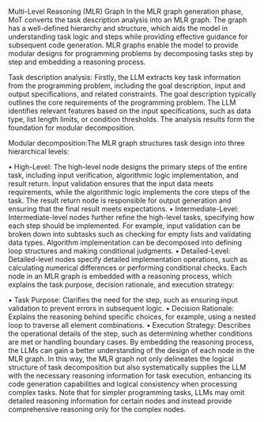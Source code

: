 Multi-Level Reasoning (MLR) Graph
In the MLR graph generation phase, MoT converts the task description analysis into an MLR graph. The graph has a well-defined hierarchy and structure, which aids the model in understanding task logic and steps while providing effective guidance for subsequent code generation. MLR graphs enable the model to provide modular designs for programming problems by decomposing tasks step by step and embedding a reasoning process.

Task description analysis: Firstly, the LLM extracts key task information from the programming problem, including the goal description, input and output specifications, and related constraints. The goal description typically outlines the core requirements of the programming problem. The LLM identifies relevant features based on the input specifications, such as data type, list length limits, or condition thresholds. The analysis results form the foundation for modular decomposition.

Modular decomposition:The MLR graph structures task design into three hierarchical levels:

• High-Level: The high-level node designs the primary steps of the entire task, including input verification, algorithmic logic implementation, and result return. Input validation ensures that the input data meets requirements, while the algorithmic logic implements the core steps of the task. The result return node is responsible for output generation and ensuring that the final result meets expectations.
• Intermediate-Level: Intermediate-level nodes further refine the high-level tasks, specifying how each step should be implemented. For example, input validation can be broken down into subtasks such as checking for empty lists and validating data types. Algorithm implementation can be decomposed into defining loop structures and making conditional judgments.
• Detailed-Level: Detailed-level nodes specify detailed implementation operations, such as calculating numerical differences or performing conditional checks.
Each node in an MLR graph is embedded with a reasoning process, which explains the task purpose, decision rationale, and execution strategy:

• Task Purpose: Clarifies the need for the step, such as ensuring input validation to prevent errors in subsequent logic.
• Decision Rationale: Explains the reasoning behind specific choices, for example, using a nested loop to traverse all element combinations.
• Execution Strategy: Describes the operational details of the step, such as determining whether conditions are met or handling boundary cases.
By embedding the reasoning process, the LLMs can gain a better understanding of the design of each node in the MLR graph. In this way, the MLR graph not only delineates the logical structure of task decomposition but also systematically supplies the LLM with the necessary reasoning information for task execution, enhancing its code generation capabilities and logical consistency when processing complex tasks. Note that for simpler programming tasks, LLMs may omit detailed reasoning information for certain nodes and instead provide comprehensive reasoning only for the complex nodes.